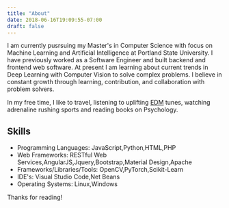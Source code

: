 ```yaml
---
title: "About"
date: 2018-06-16T19:09:55-07:00
draft: false
---
```


<!-- +++
title = "About Hugo"
slug = "about"
+++ -->

I am currently pusrsuing my Master's in Computer Science with focus on Machine Learning and Artificial Intelligence at Portland State University.
I have previously worked as a Software Engineer and built backend and frontend web software. At present I am learning about current trends in Deep Learning with Computer Vision to solve complex problems. I believe in constant growth through learning, contribution, and collaboration with problem solvers.

In my free time, I like to travel, listening to uplifting [EDM](spotify:user:spotify:playlist:37i9dQZEVXcViouJChpvm1) tunes, watching adrenaline rushing sports and reading books on Psychology.

## Skills

- Programming Languages: JavaScript,Python,HTML,PHP
- Web Frameworks: RESTful Web Services,AngularJS,Jquery,Bootstrap,Material Design,Apache
- Frameworks/Libraries/Tools: OpenCV,PyTorch,Scikit-Learn
- IDE's: Visual Studio Code,Net Beans
- Operating Systems: Linux,Windows

Thanks for reading!

